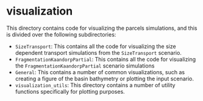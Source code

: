 # visualization
This directory contains code for visualizing the parcels simulations, and this is divided over the following subdirectories:
- `SizeTransport`: This contains all the code for visualizing the size dependent transport simulations from the `SizeTransport` scenario.
- `FragmentationKaandorpPartial`: This contains all the code for visualizing the `FragmentationKaandorpPartial` scenario simulations
- `General`: This contains a number of common visualizations, such as creating a figure of the basin bathymetry or plotting the input scenario.
- `visualization_utils`: This directory contains a number of utility functions specifically for plotting purposes.
